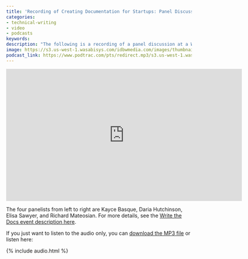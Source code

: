 ```yaml
---
title: 'Recording of Creating Documentation for Startups: Panel Discussion &mdash; Write the Docs San Francisco'
categories:
- technical-writing
- video
- podcasts
keywords:
description: "The following is a recording of a panel discussion at a Write the Docs San Francisco meetup held Dec 17, 2015. The topic is on creating documentation for startups."
image: https://s3.us-west-1.wasabisys.com/idbwmedia.com/images/thumbnails/wtdthumbpanelstartup.png
podcast_link: https://www.podtrac.com/pts/redirect.mp3/s3.us-west-1.wasabisys.com/idbwmedia.com/podcasts/wtdstartuppanel.mp3
---
```


<iframe width="640" height="360" src="https://www.youtube.com/embed/ZMc_GAg1i3A" frameborder="0" allowfullscreen></iframe>

The four panelists from left to right are Kayce Basque, Daria Hutchinson, Elisa Sawyer, and Richard Mateosian. For more details, see the [Write the Docs event description here](http://www.meetup.com/Write-the-Docs/events/226495517/).

If you just want to listen to the audio only, you can <a href="https://www.podtrac.com/pts/redirect.mp3/s3.us-west-1.wasabisys.com/idbwmedia.com/podcasts/wtdstartuppanel.mp3" alt="Creating documentation for startups: Panel discussion">download the MP3 file</a> or listen here:

{% include audio.html %}
